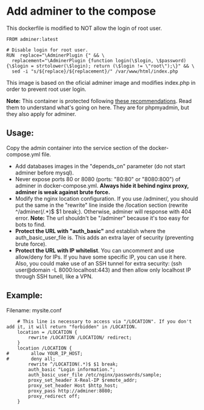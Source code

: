 # Add adminer to the compose

This dockerfile is modified to NOT allow the login of root user.

```
FROM adminer:latest

# Disable login for root user.
RUN  replace="\AdminerPlugin {" && \
  replacement="\AdminerPlugin {function login(\$login, \$password){\$login = strtolower(\$login); return (\$login != \"root\");\}" && \
  sed -i "s/${replace}/${replacement}/" /var/www/html/index.php
```

This image is based on the oficial adminer image and modifies index.php in order to prevent root user login.


**Note:** This container is protected following [these recommendations](https://www.digitalocean.com/community/tutorials/how-to-install-and-secure-phpmyadmin-with-nginx-on-an-ubuntu-18-04-server). Read them to understand what's going on here.
They are for phpmyadmin, but they also apply for adminer.

## Usage:

Copy the admin container into the service section of the docker-compose.yml file.

- Add databases images in the "depends_on" parameter (do not start adminer before mysql).
- Never expose ports 80 or 8080 (ports: "80:80" or "8080:800") of adminer in docker-compose.yml. **Always hide it behind nginx proxy, adminer is weak against brute force.**
- Modify the nginx location configuration. If you use /adminer/, you should put the same in the "rewrite" line inside the /location section (rewrite ^/adminer(/.\*)$ $1 break;). Otherwise, adminer will response with 404 error.
  **Note:** The url shouldn't be "/adminer" because it's too easy for bots to find.
- **Protect the URL with "auth_basic"** and establish where the auth_basic_user_file is. This adds an extra layer of security (preventing brute force).
- **Protect the URL with IP whitelist**. You can uncomment and use allow/deny for IPs. If you have some specific IP, you can use it here. Also, you could make use of an SSH tunnel for extra security: (ssh user@domain -L 8000:localhost:443) and then allow only localhost IP through SSH tunell, like a VPN.

## Example:

Filename: mysite.conf

```nginx
    # This line is necessary to access via "/LOCATION". If you don't add it, it will return "forbidden" in /LOCATION.
    location = /LOCATION {
        rewrite /LOCATION /LOCATION/ redirect;
    }
    location /LOCATION {
#        allow YOUR_IP_HOST;
#        deny all;
        rewrite ^/LOCATION(.*)$ $1 break;
        auth_basic "Login information.";
        auth_basic_user_file /etc/nginx/passwords/sample;
        proxy_set_header X-Real-IP $remote_addr;
        proxy_set_header Host $http_host;
        proxy_pass http://adminer:8080;
        proxy_redirect off;
    }
```
